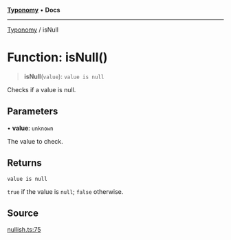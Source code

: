 [**Typonomy**](../README.md) • **Docs**

***

[Typonomy](../globals.md) / isNull

# Function: isNull()

> **isNull**(`value`): `value is null`

Checks if a value is null.

## Parameters

• **value**: `unknown`

The value to check.

## Returns

`value is null`

`true` if the value is `null`; `false` otherwise.

## Source

[nullish.ts:75](https://github.com/softcraft-development/typonomy/blob/a265c54b67d3009e0095d9a5a897bf61d10478cf/src/nullish.ts#L75)
